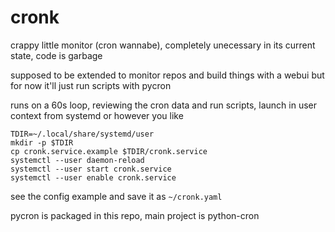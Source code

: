 # cronk
crappy little monitor (cron wannabe), completely unecessary in its
current state, code is garbage

supposed to be extended to monitor repos and build things with a webui
but for now it'll just run scripts with pycron

runs on a 60s loop, reviewing the cron data and run scripts, launch in 
user context from systemd or however you like

```
TDIR=~/.local/share/systemd/user
mkdir -p $TDIR
cp cronk.service.example $TDIR/cronk.service
systemctl --user daemon-reload
systemctl --user start cronk.service
systemctl --user enable cronk.service
```

see the config example and save it as `~/cronk.yaml`

pycron is packaged in this repo, main project is python-cron
